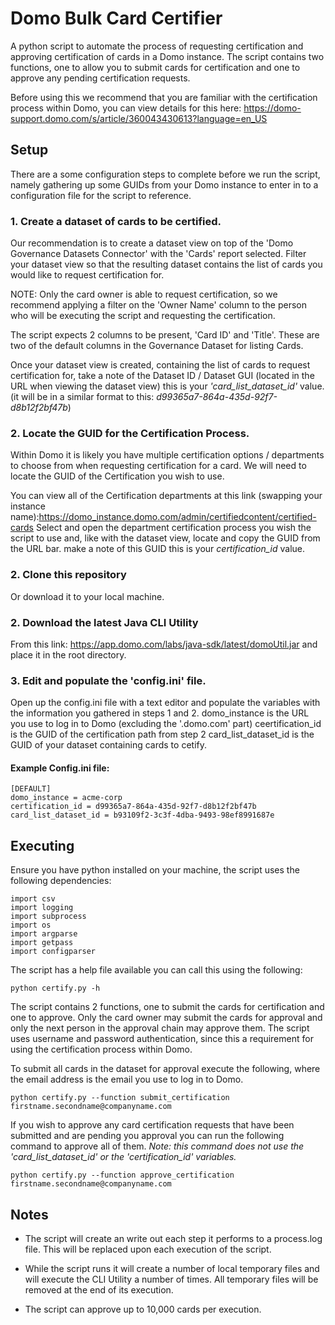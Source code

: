# Domo Bulk Card Certifier

A python script to automate the process of requesting certification and approving certification of cards in a Domo instance. 
The script contains two functions, one to allow you to submit cards for certification and one to approve any pending certification requests.

Before using this we recommend that you are familiar with the certification process within Domo, you can view details for this here: https://domo-support.domo.com/s/article/360043430613?language=en_US 

## Setup

There are a some configuration steps to complete before we run the script, namely gathering up some GUIDs from your Domo instance to enter in to a configuration file for the script to reference. 

### 1. Create a dataset of cards to be certified.
Our recommendation is to create a dataset view on top of the 'Domo Governance Datasets Connector' with the 'Cards' report selected. 
Filter your dataset view so that the resulting dataset contains the list of cards you would like to request certification for.

NOTE: Only the card owner is able to request certification, so we recommend applying a filter on the 'Owner Name' column to the person who will be executing the script and requesting the certification.

The script expects 2 columns to be present, 'Card ID' and 'Title'. These are two of the default columns in the Governance Dataset for listing Cards.

Once your dataset view is created, containing the list of cards to request certification for, take a note of the Dataset ID / Dataset GUI (located in the URL when viewing the dataset view) this is your *'card_list_dataset_id'* value. (it will be in a similar format to this: *d99365a7-864a-435d-92f7-d8b12f2bf47b*)  

   
### 2. Locate the GUID for the Certification Process.
Within Domo it is likely you have multiple certification options / departments to choose from when requesting certification for a card. We will need to locate the GUID of the Certification you wish to use.

You can view all of the Certification departments at this link (swapping your instance name):https://domo_instance.domo.com/admin/certifiedcontent/certified-cards
Select and open the department certification process you wish the script to use and, like with the dataset view, locate and copy the GUID from the URL bar. make a note of this GUID this is your *certification_id* value. 

### 2. Clone this repository
Or download it to your local machine.

### 2. Download the latest Java CLI Utility
From this link: https://app.domo.com/labs/java-sdk/latest/domoUtil.jar and place it in the root directory. 

### 3. Edit and populate the 'config.ini' file.
Open up the config.ini file with a text editor and populate the variables with the information you gathered in steps 1 and 2.
domo_instance is the URL you use to log in to Domo (excluding the '.domo.com' part)
ceertification_id is the GUID of the certification path from step 2
card_list_dataset_id is the GUID of your dataset containing cards to cetify.

#### Example Config.ini file:
```
[DEFAULT]
domo_instance = acme-corp
certification_id = d99365a7-864a-435d-92f7-d8b12f2bf47b
card_list_dataset_id = b93109f2-3c3f-4dba-9493-98ef8991687e
```


## Executing

Ensure you have python installed on your machine, the script uses the following dependencies:

```
import csv
import logging
import subprocess
import os
import argparse
import getpass
import configparser
```

The script has a help file available you can call this using the following:
```
python certify.py -h
```

The script contains 2 functions, one to submit the cards for certification and one to approve.
Only the card owner may submit the cards for approval and only the next person in the approval chain may approve them. The script uses username and password authentication, since this a requirement for using the certification process within Domo.

To submit all cards in the dataset for approval execute the following, where the email address is the email you use to log in to Domo.
```
python certify.py --function submit_certification firstname.secondname@companyname.com
```

If you wish to approve any card certification requests that have been submitted and are pending you approval you can run the following command to approve all of them.
*Note: this command does not use the 'card_list_dataset_id' or the 'certification_id' variables.*

```
python certify.py --function approve_certification firstname.secondname@companyname.com
```

## Notes
- The script will create an write out each step it performs to a process.log file. This will be replaced upon each execution of the script.

- While the script runs it will create a number of local temporary files and will execute the CLI Utility a number of times. All temporary files will be removed at the end of its execution.

- The script can approve up to 10,000 cards per execution. 





